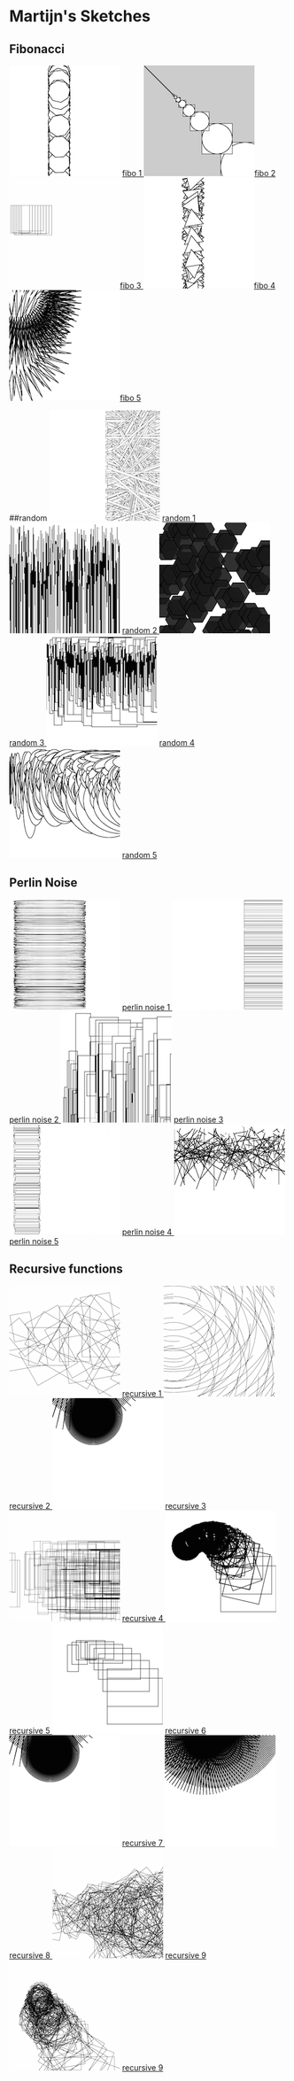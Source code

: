 # Martijn's Sketches

## Fibonacci
![](Martijn/fibbonacci.png) [fibo 1 ](Martijn/fibbonacci.pv)
![](Martijn/fibbonacci2.png)[fibo 2 ](Martijn/fibbonacci2.pv)
![](Martijn/fibbonacci4.png)[fibo 3 ](Martijn/fibbonacci9.pv)
![](Martijn/fibonacci.png)[fibo 4 ](Martijn/fibonacci.pv)
![](Martijn/fibbonacci6.png)[fibo 5 ](Martijn/fibbonacci8.pv)



##random
![](Martijn/pnoiserandom.png)
[random 1 ](Martijn/pnoiserandom.pv)
![](Martijn/randomnoise2.png)
[random 2 ](Martijn/randomnoise2.pv)
![](Martijn/randompnoise3.png)
[random 3 ](Martijn/randompnoise3.pv)
![](Martijn/randompnoise4.png)
[random 4 ](Martijn/randompnoise4.pv)
![](Martijn/random_pnoise5.png)
[random 5 ](Martijn/random_pnoise5.pv)





## Perlin Noise


![](Martijn/Untitled7.png)
[perlin noise 1 ](Martijn/Untitled7.pv)
![](Martijn/pnoise17.png)
[perlin noise 2 ](Martijn/pnoise17.pv)
![](Martijn/Untitled8.png)
[perlin noise  3 ](Martijn/Untitled8.pv)
![](Martijn/Untitled10.png)
[perlin noise 4 ](Martijn/Untitled9.pv)
![](Martijn/pnoiserandom6.png)
[perlin noise 5 ](Martijn/pnoiserandom6.pv)



## Recursive functions
![](Martijn/recursion9.png)
[recursive 1 ](Martijn/recursion9.pv)
![](Martijn/recursion8.png)
[recursive 2 ](Martijn/rucursion8.pv)
![](Martijn/recursion4.png)
[recursive 3 ](Martijn/recursion4.pv)
![](Martijn/recursion6.png)
[recursive 4 ](Martijn/recursion6.pv)
![](Martijn/recursion7.png)
[recursive 5 ](Martijn/recursion7.pv)
![](Martijn/recursion5.png)
[recursive 6 ](Martijn/recursion5.pv)
![](Martijn/recursion4.png)
[recursive 7 ](Martijn/recursion4.pv)
![](Martijn/recursion2.png)
[recursive 8 ](Martijn/recursion2.pv)
![](Martijn/recursion20.png)
[recursive 9 ](Martijn/recursion20.pv)
![](Martijn/recursion22.png)
[recursive 9 ](Martijn/recursion22.pv)








            
